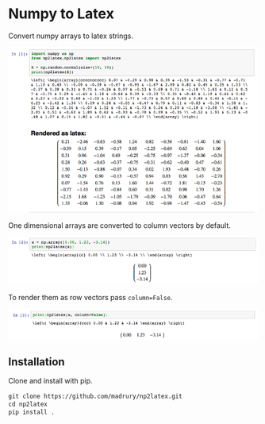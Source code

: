 # Numpy to Latex

Convert numpy arrays to latex strings.

![Large random matrix converted to latex](img/random-matrix-to-latex.png)

One dimensional arrays are converted to column vectors by default.

![An array converted to a column vector](img/numpy-to-column-vector.png)

To render them as row vectors pass `column=False`.

![An array converted to a row vector](img/numpy-to-row-vector.png)

## Installation

Clone and install with pip.

```
git clone https://github.com/madrury/np2latex.git
cd np2latex
pip install .
```
